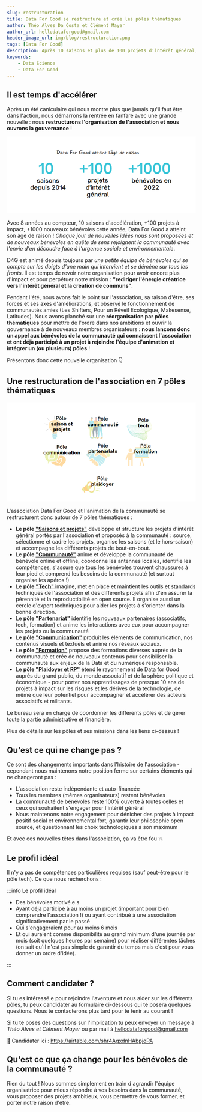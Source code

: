 ```yaml
---
slug: restructuration
title: Data For Good se restructure et crée les pôles thématiques 
author: Théo Alves Da Costa et Clément Mayer
author_url: hellodataforgood@gmail.com
header_image_url: img/blog/restructuration.png
tags: [Data For Good]
description: Après 10 saisons et plus de 100 projets d'intérêt général, il est temps de passer à la vitesse supérieure en ouvrant la gouvernance de l'association à de nouveaux membres bénévoles pour développer 7 pôles thématiques. Plus d'informations pour candidater dans cet article.
keywords:
    - Data Science
    - Data For Good
---
```



## Il est temps d'accélérer


Après un été caniculaire qui nous montre plus que jamais qu'il faut être dans l'action, nous démarrons la rentrée en fanfare avec une grande nouvelle : nous **restructurons l'organisation de l'association et nous ouvrons la gouvernance** !

![](./age.png)

Avec 8 années au compteur, 10 saisons d'accélération, +100 projets à impact, +1000 nouveaux bénévoles cette année, Data For Good a atteint son âge de raison ! *Chaque jour de nouvelles idées nous sont proposées et de nouveaux bénévoles en quête de sens rejoignent la communauté avec l'envie d'en découdre face à l'urgence sociale et environnementale*.

D4G est animé depuis toujours par *une petite équipe de bénévoles qui se compte sur les doigts d'une main qui intervient et se démène sur tous les fronts*. Il est temps de revoir notre organisation pour avoir encore plus d'impact et pour perpétuer notre mission : **"rediriger l'énergie créatrice vers l'intérêt général et la création de communs"**.

Pendant l'été, nous avons fait le point sur l'association, sa raison d'être, ses forces et ses axes d'améliorations, et observé le fonctionnement de communautés amies (Les Shifters, Pour un Réveil Ecologique, Makesense, Latitudes). Nous avons planché sur une **réorganisation par pôles thématiques** pour mettre de l'ordre dans nos ambitions et ouvrir la gouvernance à de nouveaux membres organisateurs : **nous lançons donc un appel aux bénévoles de la communauté qui connaissent l'association et ont déjà participé à un projet à rejoindre l'équipe d'animation et intégrer un (ou plusieurs) pôles** !

Présentons donc cette nouvelle organisation 👇

## Une restructuration de l'association en 7 pôles thématiques

![](./ples.png)

L'association Data For Good et l'animation de la communauté se restructurent donc autour de 7 pôles thématiques :

-   **Le pôle ["Saisons et projets"](https://slite.com/api/public/notes/fW3vhopD8e08Wu/redirect)** développe et structure les projets d'intérêt général portés par l'association et proposés à la communauté : source, sélectionne et cadre les projets, organise les saisons (et le hors-saison) et accompagne les différents projets de bout-en-bout.
-   Le **pôle ["Communauté"](https://slite.com/api/public/notes/nD8W9c0nw-rYy-/redirect)** anime et développe la communauté de bénévole online et offline, coordonne les antennes locales, identifie les compétences, s'assure que tous les bénévoles trouvent chaussures à leur pied et comprend les besoins de la communauté (et surtout organise les apéros !)
-   Le **pôle ["Tech" ](https://slite.com/api/public/notes/f1q0S3NlZnN28N/redirect)** imagine, met en place et maintient les outils et standards techniques de l'association et des différents projets afin d'en assurer la pérennité et la reproductibilité en open source. Il organise aussi un cercle d'expert techniques pour aider les projets à s'orienter dans la bonne direction.
-   Le **pôle ["Partenariat"](https://slite.com/api/public/notes/oBPVFQrP3byjhU/redirect)** identifie les nouveaux partenaires (associatifs, tech, formation) et anime les interactions avec eux pour accompagner les projets ou la communauté
-   Le **pôle ["Communication"](https://slite.com/api/public/notes/uIBuq78KIk3SIG/redirect)** produit les éléments de communication, nos contenus visuels et textuels et anime nos réseaux sociaux.
-   Le **pôle ["Formation"](https://slite.com/api/public/notes/m17AB6VnoR_6f6/redirect)** propose des formations diverses auprès de la communauté et crée de nouveaux contenus pour sensibiliser la communauté aux enjeux de la Data et du numérique responsable.
-   Le **pôle ["Plaidoyer et RP"](https://slite.com/api/public/notes/sH5pUDBCPEp2e7/redirect)** étend le rayonnement de Data for Good auprès du grand public, du monde associatif et de la sphère politique et économique - pour porter nos apprentissages de presque 10 ans de projets à impact sur les risques et les dérives de la technologie, de même que leur potentiel pour accompagner et accélérer des acteurs associatifs et militants.

Le bureau sera en charge de coordonner les différents pôles et de gérer toute la partie administrative et financière.

Plus de détails sur les pôles et ses missions dans les liens ci-dessus !

## Qu'est ce qui ne change pas ?

Ce sont des changements importants dans l'histoire de l'association - cependant nous maintenons notre position ferme sur certains éléments qui ne changeront pas :

-   L'association reste indépendante et auto-financée
-   Tous les membres (mêmes organisateurs) restent bénévoles
-   La communauté de bénévoles reste 100% ouverte à toutes celles et ceux qui souhaitent s'engager pour l'intérêt général
-   Nous maintenons notre engagement pour dénicher des projets à impact positif social et environnemental fort, garantir leur philosophie open source, et questionnant les choix technologiques à son maximum

Et avec ces nouvelles têtes dans l'association, ça va être fou 💥

## Le profil idéal

Il n'y a pas de compétences particulières requises (sauf peut-être pour le pôle tech). Ce que nous recherchons :

:::info Le profil idéal

-   Des bénévoles motivé.e.s
-   Ayant déjà participé à au moins un projet (important pour bien comprendre l'association !) ou ayant contribué à une association significativement par le passé
-   Qui s'engageraient pour au moins 6 mois
-   Et qui auraient comme disponibilité au grand minimum d'une journée par mois (soit quelques heures par semaine) pour réaliser différentes tâches (on sait qu'il n'est pas simple de garantir du temps mais c'est pour vous donner un ordre d'idée).

:::


## Comment candidater ?

Si tu es intéressé.e pour rejoindre l'aventure et nous aider sur les différents pôles, tu peux candidater au formulaire ci-dessous qui te posera quelques questions. Nous te contacterons plus tard pour te tenir au courant !

Si tu te poses des questions sur l'implication tu peux envoyer un message à *Théo Alves et Clément Mayer* ou par mail à [hellodataforgood@gmail.com](mailto:hellodataforgood@gmail.com)

💪 Candidater ici : <https://airtable.com/shr4AgxdnHAbpjoPA>

## Qu'est ce que ça change pour les bénévoles de la communauté ?
Rien du tout ! Nous sommes simplement en train d'agrandir l'équipe organisatrice pour mieux répondre à vos besoins dans la communauté, vous proposer des projets ambitieux, vous permettre de vous former, et porter notre raison d'être.
          